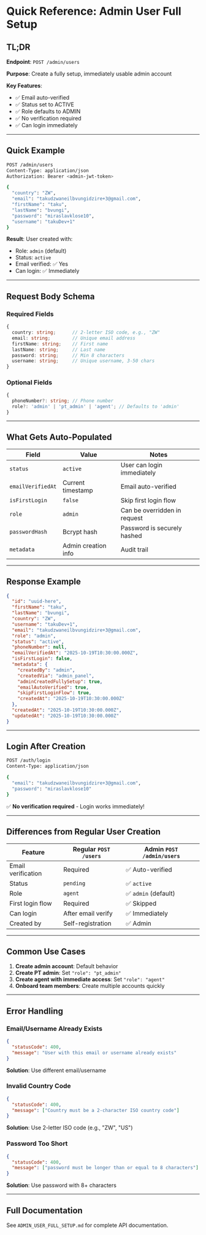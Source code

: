 # Quick Reference: Admin User Full Setup

## TL;DR

**Endpoint**: `POST /admin/users`

**Purpose**: Create a fully setup, immediately usable admin account

**Key Features**:
- ✅ Email auto-verified
- ✅ Status set to ACTIVE
- ✅ Role defaults to ADMIN
- ✅ No verification required
- ✅ Can login immediately

---

## Quick Example

```bash
POST /admin/users
Content-Type: application/json
Authorization: Bearer <admin-jwt-token>

{
  "country": "ZW",
  "email": "takudzwaneilbvungidzire+3@gmail.com",
  "firstName": "taku",
  "lastName": "bvungi",
  "password": "miraslavklose10",
  "username": "takuDev+1"
}
```

**Result**: User created with:
- Role: `admin` (default)
- Status: `active`
- Email verified: ✅ Yes
- Can login: ✅ Immediately

---

## Request Body Schema

### Required Fields
```typescript
{
  country: string;      // 2-letter ISO code, e.g., "ZW"
  email: string;        // Unique email address
  firstName: string;    // First name
  lastName: string;     // Last name
  password: string;     // Min 8 characters
  username: string;     // Unique username, 3-50 chars
}
```

### Optional Fields
```typescript
{
  phoneNumber?: string; // Phone number
  role?: 'admin' | 'pt_admin' | 'agent'; // Defaults to 'admin'
}
```

---

## What Gets Auto-Populated

| Field | Value | Notes |
|-------|-------|-------|
| `status` | `active` | User can login immediately |
| `emailVerifiedAt` | Current timestamp | Email auto-verified |
| `isFirstLogin` | `false` | Skip first login flow |
| `role` | `admin` | Can be overridden in request |
| `passwordHash` | Bcrypt hash | Password is securely hashed |
| `metadata` | Admin creation info | Audit trail |

---

## Response Example

```json
{
  "id": "uuid-here",
  "firstName": "taku",
  "lastName": "bvungi",
  "country": "ZW",
  "username": "takuDev+1",
  "email": "takudzwaneilbvungidzire+3@gmail.com",
  "role": "admin",
  "status": "active",
  "phoneNumber": null,
  "emailVerifiedAt": "2025-10-19T10:30:00.000Z",
  "isFirstLogin": false,
  "metadata": {
    "createdBy": "admin",
    "createdVia": "admin_panel",
    "adminCreatedFullySetup": true,
    "emailAutoVerified": true,
    "skipFirstLoginFlow": true,
    "createdAt": "2025-10-19T10:30:00.000Z"
  },
  "createdAt": "2025-10-19T10:30:00.000Z",
  "updatedAt": "2025-10-19T10:30:00.000Z"
}
```

---

## Login After Creation

```bash
POST /auth/login
Content-Type: application/json

{
  "email": "takudzwaneilbvungidzire+3@gmail.com",
  "password": "miraslavklose10"
}
```

✅ **No verification required** - Login works immediately!

---

## Differences from Regular User Creation

| Feature | Regular `POST /users` | Admin `POST /admin/users` |
|---------|----------------------|---------------------------|
| Email verification | Required | ✅ Auto-verified |
| Status | `pending` | ✅ `active` |
| Role | `agent` | ✅ `admin` (default) |
| First login flow | Required | ✅ Skipped |
| Can login | After email verify | ✅ Immediately |
| Created by | Self-registration | ✅ Admin |

---

## Common Use Cases

1. **Create admin account**: Default behavior
2. **Create PT admin**: Set `"role": "pt_admin"`
3. **Create agent with immediate access**: Set `"role": "agent"`
4. **Onboard team members**: Create multiple accounts quickly

---

## Error Handling

### Email/Username Already Exists
```json
{
  "statusCode": 400,
  "message": "User with this email or username already exists"
}
```
**Solution**: Use different email/username

### Invalid Country Code
```json
{
  "statusCode": 400,
  "message": ["Country must be a 2-character ISO country code"]
}
```
**Solution**: Use 2-letter ISO code (e.g., "ZW", "US")

### Password Too Short
```json
{
  "statusCode": 400,
  "message": ["password must be longer than or equal to 8 characters"]
}
```
**Solution**: Use password with 8+ characters

---

## Full Documentation

See `ADMIN_USER_FULL_SETUP.md` for complete API documentation.

